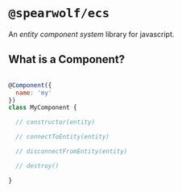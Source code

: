 # `@spearwolf/ecs`

An _entity component system_ library for javascript.

## What is a Component?

```js

@Component({
  name: 'my'
})
class MyComponent {

  // constructor(entity)

  // connectToEntity(entity)

  // disconnectFromEntity(entity)

  // destroy()

}

```
